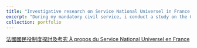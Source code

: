 ```yaml
---
title: "Investigative research on Service National Universel in France (in mandarin)"
excerpt: "During my mandatory civil service, i conduct a study on the General National Service in France<br/><img src='/images/logo_snu.png'>"
collection: portfolio
---
```



[法國國民役制度探討及考究 À propos du Service National Universel en France](/files/rapport_service_national_francais.pdf)
